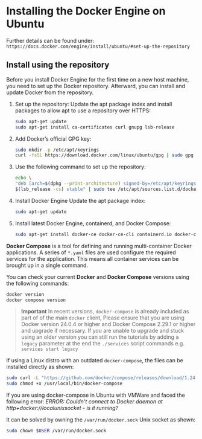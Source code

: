 # Installing the Docker Engine on Ubuntu

Further details can be found under: `https://docs.docker.com/engine/install/ubuntu/#set-up-the-repository`


## Install using the repository
Before you install Docker Engine for the first time on a new host machine, you need to set up the Docker repository. Afterward, you can install and update Docker from the repository.

1.  Set up the repository:  Update the apt package index and install packages to allow apt to use a repository over HTTPS:

	```bash
	sudo apt-get update
	sudo apt-get install ca-certificates curl gnupg lsb-release
	```

2.  Add Docker’s official GPG key:

	```bash
	sudo mkdir -p /etc/apt/keyrings
	curl -fsSL https://download.docker.com/linux/ubuntu/gpg | sudo gpg --dearmor -o /etc/apt/keyrings/docker.gpg
	```

3.  Use the following command to set up the repository:

	```bash
	echo \
  	"deb [arch=$(dpkg --print-architecture) signed-by=/etc/apt/keyrings/docker.gpg] https://download.docker.com/linux/ubuntu \
  	$(lsb_release -cs) stable" | sudo tee /etc/apt/sources.list.d/docker.list > /dev/null
	```

4.  Install Docker Engine
Update the apt package index:

	```bash
	sudo apt-get update
	```

5.  Install latest Docker Engine, containerd, and Docker Compose:

	```bash
	sudo apt-get install docker-ce docker-ce-cli containerd.io docker-compose-plugin
	```

**Docker Compose** is a tool for defining and running multi-container Docker applications. A series of `*.yaml` files
are used configure the required services for the application. This means all container services can be brought up in a
single command.

You can check your current **Docker** and **Docker Compose** versions using the following commands:

```bash
docker version
docker compose version
```


> **Important** In recent versions, `docker-compose` is already included as part of of the main `docker` client, Please
> ensure that you are using Docker version 24.0.4 or higher and Docker Compose 2.29.1 or higher and upgrade if necessary.
> If you are unable to upgrade and stuck using an older version you can still run the tutorials by adding a `legacy`
> parameter at the end the `./services` script commands e.g. `services start legacy`

If using a Linux distro with an outdated `docker-compose`, the files can be installed directly as shown:

```bash
sudo curl -L "https://github.com/docker/compose/releases/download/1.24.0/docker-compose-$(uname -s)-$(uname -m)" -o /usr/local/bin/docker-compose
sudo chmod +x /usr/local/bin/docker-compose
```

If you are using docker-compose in Ubuntu with VMWare and faced the following error: _ERROR: Couldn't connect to Docker
daemon at http+docker://localunixsocket - is it running?_

It can be solved by owning the `/var/run/docker.sock` Unix socket as shown:

```bash
sudo chown $USER /var/run/docker.sock
```
